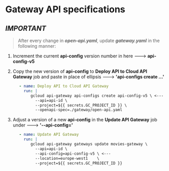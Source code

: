 # Gateway API specifications

***IMPORTANT***
---------------

> After every change in ***open-api.yaml***,
> update ***gateway.yaml*** in the following manner:

1. Increment the current **api-config** version number in here ---> 
   **api-config-v5**

2. Copy the new version of **api-config** to **Deploy API to Cloud API Gateway**
   job and paste in place of ellipsis ---> **'api-configs create ...'**

```yaml
      - name: Deploy API to Cloud API Gateway
        run: |
           gcloud api-gateway api-configs create api-config-v5 \ <---
             --api=api-id \
             --project=${{ secrets.GC_PROJECT_ID }} \
             --openapi-spec=./gateway/open-api.yaml
```

3. Adjust a version of a new **api-config** in the **Update API Gateway** job
   under ---> **'--api-config='**

```yaml
      - name: Update API Gateway
        run: |
           gcloud api-gateway gateways update movies-gateway \
             --api=api-id \
             --api-config=api-config-v5 \ <---
             --location=europe-west1	\
             --project=${{ secrets.GC_PROJECT_ID }}
```